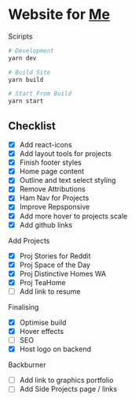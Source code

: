 # Website for [Me](westbrookdaniel.com)

Sciripts

```bash
# Development
yarn dev

# Build Site
yarn build

# Start From Build
yarn start
```

## Checklist

- [x] Add react-icons
- [x] Add layout tools for projects
- [x] Finish footer styles
- [x] Home page content
- [x] Outline and text select styling
- [x] Remove Attributions
- [x] Ham Nav for Projects
- [x] Improve Repsponsive
- [x] Add more hover to projects scale
- [x] Add github links

Add Projects

- [x] Proj Stories for Reddit
- [x] Proj Space of the Day
- [x] Proj Distinctive Homes WA
- [x] Proj TeaHome
- [ ] Add link to resume

Finalising

- [x] Optimise build
- [x] Hover effects
- [ ] SEO
- [x] Host logo on backend

Backburner

- [ ] Add link to graphics portfolio
- [ ] Add Side Projects page / links
